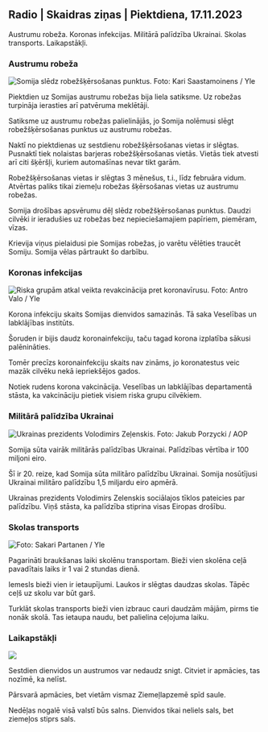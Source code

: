 ## Radio \| Skaidras ziņas \| Piektdiena, 17.11.2023

Austrumu robeža. Koronas infekcijas. Militārā palīdzība Ukrainai. Skolas transports. Laikapstākļi.

### Austrumu robeža

![Somija slēdz robežšķērsošanas punktus. Foto: Kari Saastamoinens / Yle](https://images.cdn.yle.fi/image/upload/c_crop,h_2908,w_5178,x_0,y_0/ar_1.7777777777777777,c_fill,g_faces,h_6200./d_1275,0q_auto:eco/f_auto/fl_lossy/v1699908616/39-1200025655285565477b)

Piektdien uz Somijas austrumu robežas bija liela satiksme. Uz robežas turpināja ierasties arī patvēruma meklētāji.

Satiksme uz austrumu robežas palielinājās, jo Somija nolēmusi slēgt robežšķērsošanas punktus uz austrumu robežas.

Naktī no piektdienas uz sestdienu robežšķērsošanas vietas ir slēgtas. Pusnaktī tiek nolaistas barjeras robežšķērsošanas vietās. Vietās tiek atvesti arī citi šķēršļi, kuriem automašīnas nevar tikt garām.

Robežšķērsošanas vietas ir slēgtas 3 mēnešus, t.i., līdz februāra vidum. Atvērtas paliks tikai ziemeļu robežas šķērsošanas vietas uz austrumu robežas.

Somija drošības apsvērumu dēļ slēdz robežšķērsošanas punktus. Daudzi cilvēki ir ieradušies uz robežas bez nepieciešamajiem papīriem, piemēram, vīzas.

Krievija viņus pielaidusi pie Somijas robežas, jo varētu vēlēties traucēt Somiju. Somija vēlas pārtraukt šo darbību.

### Koronas infekcijas

![Riska grupām atkal veikta revakcinācija pret koronavīrusu. Foto: Antro Valo / Yle](https://images.cdn.yle.fi/image/upload/c_crop,h_3247,w_5773,x_0,y_601/ar_1.7777777777777777,c_fill,g_faces,h_6275,/d_1275,0q_auto:eco/f_auto/fl_lossy/v1699867130/39-11997076551e51acfff3)

Korona infekciju skaits Somijas dienvidos samazinās. Tā saka Veselības un labklājības institūts.

Šoruden ir bijis daudz koronainfekciju, taču tagad korona izplatība sākusi palēnināties.

Tomēr precīzs koronainfekciju skaits nav zināms, jo koronatestus veic mazāk cilvēku nekā iepriekšējos gados.

Notiek rudens korona vakcinācija. Veselības un labklājības departamentā stāsta, ka vakcināciju pietiek visiem riska grupu cilvēkiem.

### Militārā palīdzība Ukrainai

![Ukrainas prezidents Volodimirs Zeļenskis. Foto: Jakub Porzycki / AOP](https://images.cdn.yle.fi/image/upload/c_crop,h_1393,w_2477,x_0,y_0/ar_1.7777777777777777,c_fill,g_faces,h_1210,/w_1215./wq_auto:eco/f_auto/fl_lossy/v1696579988/39-1182210651fc13097ccb)

Somija sūta vairāk militārās palīdzības Ukrainai. Palīdzības vērtība ir 100 miljoni eiro.

Šī ir 20. reize, kad Somija sūta militāro palīdzību Ukrainai. Somija nosūtījusi Ukrainai militāro palīdzību 1,5 miljardu eiro apmērā.

Ukrainas prezidents Volodimirs Zelenskis sociālajos tīklos pateicies par palīdzību. Viņš stāsta, ka palīdzība stiprina visas Eiropas drošību.

### Skolas transports

![ Foto: Sakari Partanen / Yle](https://images.cdn.yle.fi/image/upload/c_crop,h_1494,w_2655,x_0,y_0/ar_1.7777777777777777,c_fill,g_faces,,h_1270,/w_pr_6700/q_auto:eco/f_auto/fl_lossy/v1677057284/39-107608063f5dc988d5c3)

Pagarināti braukšanas laiki skolēnu transportam. Bieži vien skolēna ceļā pavadītais laiks ir 1 vai 2 stundas dienā.

Iemesls bieži vien ir ietaupījumi. Laukos ir slēgtas daudzas skolas. Tāpēc ceļš uz skolu var būt garš.

Turklāt skolas transports bieži vien izbrauc cauri daudzām mājām, pirms tie nonāk skolā. Tas ietaupa naudu, bet palielina ceļojuma laiku.

### Laikapstākļi

![](https://images.cdn.yle.fi/image/upload/c_crop,h_1080,w_1919,x_0,y_0/ar_1.7777777777777777,c_fill,g_faces,h_675,w_1200/0/q_1e.f_auto/fl_lossy/v1700238427/39-120255565579437e32dc)

Sestdien dienvidos un austrumos var nedaudz snigt. Citviet ir apmācies, tas nozīmē, ka nelīst.

Pārsvarā apmācies, bet vietām vismaz Ziemeļlapzemē spīd saule.

Nedēļas nogalē visā valstī būs salns. Dienvidos tikai neliels sals, bet ziemeļos stiprs sals.